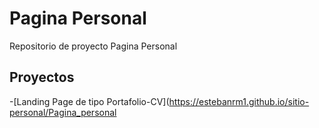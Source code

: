 # Pagina Personal

Repositorio de proyecto Pagina Personal

## Proyectos

-[Landing Page de tipo Portafolio-CV](https://estebanrm1.github.io/sitio-personal/Pagina_personal
